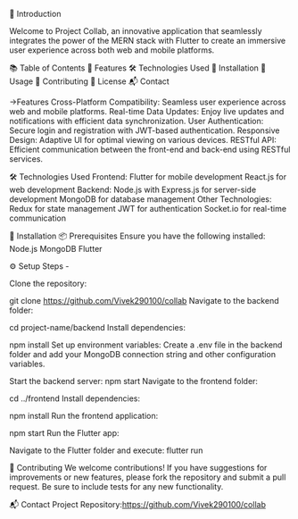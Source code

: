 
🚀 Introduction

Welcome to Project Collab, an innovative application that seamlessly integrates the power of the MERN stack with Flutter to create an immersive user experience across both web and mobile platforms.


📚 Table of Contents
🌈 Features
🛠️ Technologies Used
🔧 Installation
🚀 Usage
🤝 Contributing
📄 License
📬 Contact

->Features
Cross-Platform Compatibility: Seamless user experience across web and mobile platforms.
Real-time Data Updates: Enjoy live updates and notifications with efficient data synchronization.
User Authentication: Secure login and registration with JWT-based authentication.
Responsive Design: Adaptive UI for optimal viewing on various devices.
RESTful API: Efficient communication between the front-end and back-end using RESTful services.

🛠️ Technologies Used
Frontend:
Flutter for mobile development
React.js for web development
Backend:
Node.js with Express.js for server-side development
MongoDB for database management
Other Technologies:
Redux for state management
JWT for authentication
Socket.io for real-time communication

🔧 Installation
📦 Prerequisites
Ensure you have the following installed:
Node.js
MongoDB
Flutter

⚙️ Setup Steps - 

Clone the repository:

git clone https://github.com/Vivek290100/collab
Navigate to the backend folder:

cd project-name/backend
Install dependencies:

npm install
Set up environment variables: Create a .env file in the backend folder and add your MongoDB connection string and other configuration variables.

Start the backend server:
npm start
Navigate to the frontend folder:

cd ../frontend
Install dependencies:

npm install
Run the frontend application:

npm start
Run the Flutter app:

Navigate to the Flutter folder and execute:
flutter run

🤝 Contributing
We welcome contributions! If you have suggestions for improvements or new features, please fork the repository and submit a pull request. Be sure to include tests for any new functionality.

📬 Contact
Project Repository:https://github.com/Vivek290100/collab
